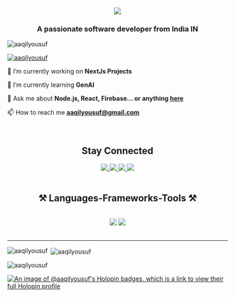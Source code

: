<h1 align="center">
    <img src="https://readme-typing-svg.herokuapp.com/?font=Righteous&size=35&center=true&vCenter=true&width=500&height=70&duration=4000&lines=Hi+There!+👋;+I'm+Aaqil+Yousuf!;" />
</h1>
<h3 align="center">A passionate software developer from India IN</h3>

<p align="left"> <img src="https://komarev.com/ghpvc/?username=aaqilyousuf&label=Profile%20views&color=0e75b6&style=flat" alt="aaqilyousuf" /> </p>

<p align="left"> <a href="https://github.com/ryo-ma/github-profile-trophy"><img src="https://github-profile-trophy.vercel.app/?username=aaqilyousuf" alt="aaqilyousuf" /></a> </p>

🔭 I’m currently working on **NextJs Projects**

🌱 I’m currently learning **GenAI**

💬 Ask me about **Node.js, React, Firebase... or anything [here](https://github.com/Aaqilyousuf/Aaqilyousuf/issues)**

📫 How to reach me **aaqilyousuf@gmail.com**

<br/>

<div align="center">

  <h2 align="center">Stay Connected</h2>
  <a href="mailto:aaqilyousuf@gmail.com">
    <img src="https://img.shields.io/badge/Gmail-333333?style=for-the-badge&logo=gmail&logoColor=red" />
  </a>
  <a href="https://linkedin.com/in/aaqil-yousuf" target="_blank">
    <img src="https://img.shields.io/badge/LinkedIn-0077B5?style=for-the-badge&logo=linkedin&logoColor=white" target="_blank" />
  </a>
  <a href="https://aaqilyousuf.vercel.app/" target="_blank">
     <img src="https://img.shields.io/badge/Portfolio-FF5722?style=for-the-badge&logo=todoist&logoColor=white" target="_blank" /> <!-- sqlite, safari, google-chrome are other good icon options -->
  </a>
  <a href="https://www.instagram.com/aaqil_7/" target="_blank">
     <img src="https://img.shields.io/badge/Instagram-FF5722?style=for-the-badge&logo=instagram&logoColor=white" target="_blank" />
  </a>

</div>

<br/>

<h2 align="center">⚒️ Languages-Frameworks-Tools ⚒️</h2>
<br/>
<div align="center">
    <img src="https://skillicons.dev/icons?i=react,bootstrap,mui,html,css,vscode,github,figma,tailwind,git,npm,postman" />
    <img src="https://skillicons.dev/icons?i=nodejs,python,javascript,typescript,express,firebase,mongodb,c,cpp,java,nextjs,mysql,flask" /><br>
</div>

<br/>
<hr/>



<p><img align="left" src="https://github-readme-stats.vercel.app/api/top-langs?username=aaqilyousuf&show_icons=true&locale=en&layout=compact" alt="aaqilyousuf" /></p>

<p>&nbsp;<img align="center" src="https://github-readme-stats.vercel.app/api?username=aaqilyousuf&show_icons=true&locale=en" alt="aaqilyousuf" /></p>

<p><img align="center" src="https://github-readme-streak-stats.herokuapp.com/?user=aaqilyousuf&" alt="aaqilyousuf" /></p>

[![An image of @aaqilyousuf's Holopin badges, which is a link to view their full Holopin profile](https://holopin.me/aaqilyousuf)](https://holopin.io/@aaqilyousuf)
